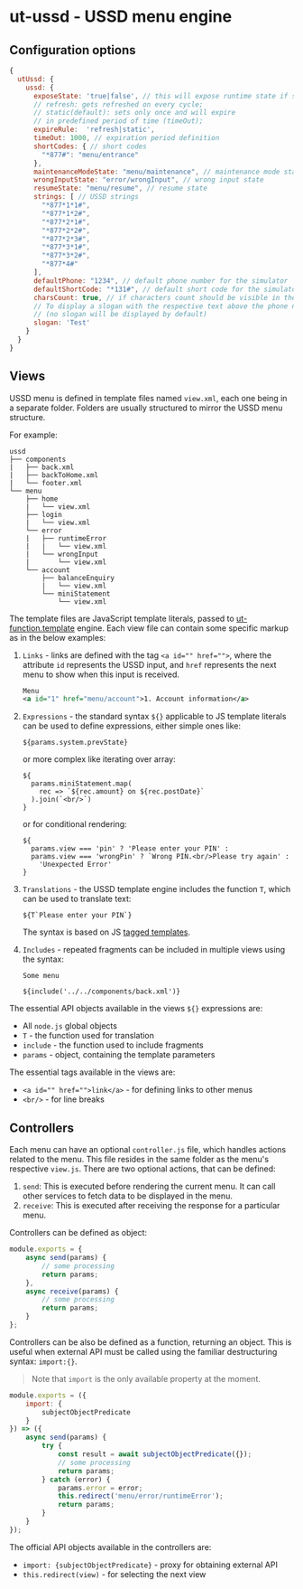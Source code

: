 # ut-ussd - USSD menu engine

## Configuration options

```javascript
{
  utUssd: {
    ussd: {
      exposeState: 'true|false', // this will expose runtime state if set to true, defaults: false
      // refresh: gets refreshed on every cycle;
      // static(default): sets only once and will expire
      // in predefined period of time (timeOut);
      expireRule:  'refresh|static',
      timeOut: 1000, // expiration period definition
      shortCodes: { // short codes
        "*877#": "menu/entrance"
      },
      maintenanceModeState: "menu/maintenance", // maintenance mode state
      wrongInputState: "error/wrongInput", // wrong input state
      resumeState: "menu/resume", // resume state
      strings: [ // USSD strings
        "*877*1*1#",
        "*877*1*2#",
        "*877*2*1#",
        "*877*2*2#",
        "*877*2*3#",
        "*877*3*1#",
        "*877*3*2#",
        "*877*4#"
      ],
      defaultPhone: "1234", // default phone number for the simulator
      defaultShortCode: "*131#", // default short code for the simulator
      charsCount: true, // if characters count should be visible in the simulator
      // To display a slogan with the respective text above the phone number input
      // (no slogan will be displayed by default)
      slogan: 'Test'
    }
  }
}
```

## Views

USSD menu is defined in template files named `view.xml`, each one being in a separate
folder. Folders are usually structured to mirror the USSD menu structure.

For example:

```text
ussd
├── components
|   ├── back.xml
|   ├── backToHome.xml
|   └── footer.xml
└── menu
    ├── home
    |   └── view.xml
    ├── login
    |   └── view.xml
    └── error
    |   ├── runtimeError
    |   |   └── view.xml
    |   └── wrongInput
    |       └── view.xml
    └── account
        ├── balanceEnquiry
        |   └── view.xml
        └── miniStatement
            └── view.xml
```

The template files are JavaScript template literals, passed to
[ut-function.template](https://www.npmjs.com/package/ut-function.template) engine.
Each view file can contain some specific markup as in the below examples:

1. `Links` - links are defined with the tag `<a id="" href="">`,
   where the attribute `id` represents the USSD input, and `href`
   represents the next menu to show when this input is received.

   ```xml
   Menu
   <a id="1" href="menu/account">1. Account information</a>
   ```

1. `Expressions` - the standard syntax `${}` applicable to JS template
   literals can be used to define expressions, either simple ones like:

   ```text
   ${params.system.prevState}
   ```

   or more complex like iterating over array:

   ```text
   ${
     params.miniStatement.map(
       rec => `${rec.amount} on ${rec.postDate}`
     ).join(`<br/>`)
   }
   ```

   or for conditional rendering:

   ```text
   ${
     params.view === 'pin' ? 'Please enter your PIN' :
     params.view === 'wrongPin' ? `Wrong PIN.<br/>Please try again' :
       'Unexpected Error'
   }
   ```

1. `Translations` - the USSD template engine includes the function `T`,
   which can be used to translate text:

   ```text
   ${T`Please enter your PIN`}
   ```

   The syntax is based on JS [tagged templates](https://developer.mozilla.org/en-US/docs/Web/JavaScript/Reference/Template_literals#tagged_templates).

1. `Includes` - repeated fragments can be included in multiple views using the syntax:

   ```text
   Some menu

   ${include('../../components/back.xml')}
   ```

The essential API objects available in the views
`${}` expressions are:

- All `node.js` global objects
- `T` - the function used for translation
- `include` - the function used to include fragments
- `params` - object, containing the template parameters

The essential tags available in the views are:

- `<a id="" href="">link</a>` - for defining links to other menus
- `<br/>` - for line breaks

## Controllers

Each menu can have an optional `controller.js` file,
which handles actions related to the menu.
This file resides in the same folder as the menu's
respective `view.js`.
There are two optional actions, that can be defined:

1. `send`: This is executed before rendering the current
  menu. It can call other services to fetch data to be
  displayed in the menu.
1. `receive`: This is executed after receiving the
  response for a particular menu.

Controllers can be defined as object:

```js
module.exports = {
    async send(params) {
        // some processing
        return params;
    },
    async receive(params) {
        // some processing
        return params;
    }
};
```

Controllers can be also be defined as a function, returning an object.
This is useful when external API must be called using
the familiar destructuring syntax: `import:{}`.

>Note that `import` is the only available property at the moment.

```js
module.exports = ({
    import: {
        subjectObjectPredicate
    }
}) => ({
    async send(params) {
        try {
            const result = await subjectObjectPredicate({});
            // some processing
            return params;
        } catch (error) {
            params.error = error;
            this.redirect('menu/error/runtimeError');
            return params;
        }
    }
});
```

The official API objects available in the controllers are:

- `import: {subjectObjectPredicate}` - proxy for obtaining external API
- `this.redirect(view)` - for selecting the next view
